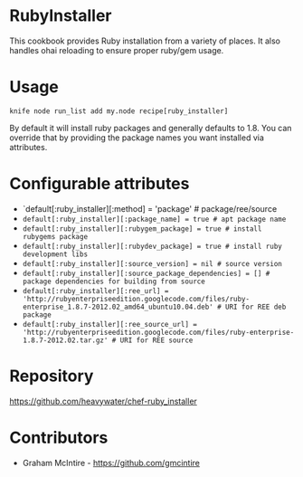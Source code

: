 RubyInstaller
=============

This cookbook provides Ruby installation from a variety of places. It also
handles ohai reloading to ensure proper ruby/gem usage.

Usage
=====

```
knife node run_list add my.node recipe[ruby_installer]
```

By default it will install ruby packages and generally defaults to 1.8. You
can override that by providing the package names you want installed via
attributes.

Configurable attributes
=======================

* `default[:ruby_installer][:method] = 'package' # package/ree/source
* `default[:ruby_installer][:package_name] = true # apt package name`
* `default[:ruby_installer][:rubygem_package] = true # install rubygems package`
* `default[:ruby_installer][:rubydev_package] = true # install ruby development libs`
* `default[:ruby_installer][:source_version] = nil # source version`
* `default[:ruby_installer][:source_package_dependencies] = [] # package dependencies for building from source`
* `default[:ruby_installer][:ree_url] = 'http://rubyenterpriseedition.googlecode.com/files/ruby-enterprise_1.8.7-2012.02_amd64_ubuntu10.04.deb' # URI for REE deb package`
* `default[:ruby_installer][:ree_source_url] = 'http://rubyenterpriseedition.googlecode.com/files/ruby-enterprise-1.8.7-2012.02.tar.gz' # URI for REE source`

Repository
==========

https://github.com/heavywater/chef-ruby_installer

Contributors
============

* Graham McIntire - https://github.com/gmcintire
